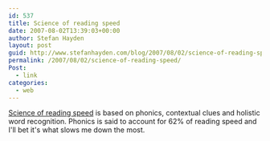 ```yaml
---
id: 537
title: Science of reading speed
date: 2007-08-02T13:39:03+00:00
author: Stefan Hayden
layout: post
guid: http://www.stefanhayden.com/blog/2007/08/02/science-of-reading-speed/
permalink: /2007/08/02/science-of-reading-speed/
Post:
  - link
categories:
  - web
---
```

<a href="http://www.boingboing.net/2007/08/01/science_of_speed_rea.html">Science of reading speed</a> is based on phonics, contextual clues and holistic word recognition. Phonics is said to account for 62% of reading speed and I'll bet it's what slows me down the most.
